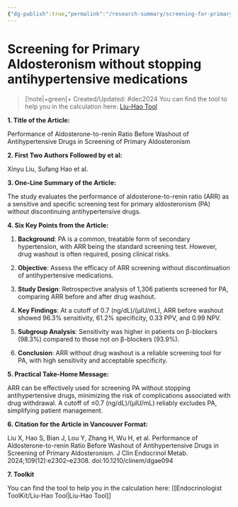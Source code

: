 ```yaml
---
{"dg-publish":true,"permalink":"/research-summary/screening-for-primary-aldosteronism-without-stopping-antihypertensive-medications/"}
---
```


# Screening for Primary Aldosteronism without stopping antihypertensive medications


> [!note|+green]+ Created/Updated: #dec2024
> You can find the tool to help you in the calculation here: [Liu-Hao Tool](app://obsidian.md/Liu-Hao%20Tool)


**1. Title of the Article:**  

Performance of Aldosterone-to-renin Ratio Before Washout of Antihypertensive Drugs in Screening of Primary Aldosteronism  

  

**2. First Two Authors Followed by et al:**  

Xinyu Liu, Sufang Hao et al.  

  

**3. One-Line Summary of the Article:**  

The study evaluates the performance of aldosterone-to-renin ratio (ARR) as a sensitive and specific screening test for primary aldosteronism (PA) without discontinuing antihypertensive drugs.  

  

**4. Six Key Points from the Article:**  

1. **Background**: PA is a common, treatable form of secondary hypertension, with ARR being the standard screening test. However, drug washout is often required, posing clinical risks.  

2. **Objective**: Assess the efficacy of ARR screening without discontinuation of antihypertensive medications.  

3. **Study Design**: Retrospective analysis of 1,306 patients screened for PA, comparing ARR before and after drug washout.  

4. **Key Findings**: At a cutoff of 0.7 (ng/dL)/(μIU/mL), ARR before washout showed 96.3% sensitivity, 61.2% specificity, 0.33 PPV, and 0.99 NPV.  

5. **Subgroup Analysis**: Sensitivity was higher in patients on β-blockers (98.3%) compared to those not on β-blockers (93.9%).  

6. **Conclusion**: ARR without drug washout is a reliable screening tool for PA, with high sensitivity and acceptable specificity.  

  

**5. Practical Take-Home Message:**  

ARR can be effectively used for screening PA without stopping antihypertensive drugs, minimizing the risk of complications associated with drug withdrawal. A cutoff of ≤0.7 (ng/dL)/(μIU/mL) reliably excludes PA, simplifying patient management.  

  

**6. Citation for the Article in Vancouver Format:**  

Liu X, Hao S, Bian J, Lou Y, Zhang H, Wu H, et al. Performance of Aldosterone-to-renin Ratio Before Washout of Antihypertensive Drugs in Screening of Primary Aldosteronism. J Clin Endocrinol Metab. 2024;109(12):e2302–e2308. doi:10.1210/clinem/dgae094


**7.  Toolkit**


You can find the tool to help you in the calculation here: [[Endocrinologist ToolKit/Liu-Hao Tool\|Liu-Hao Tool]]
